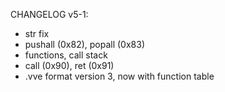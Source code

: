 CHANGELOG v5-1:
- str fix
- pushall (0x82), popall (0x83)
- functions, call stack
- call (0x90), ret (0x91)
- .vve format version 3, now with function table
